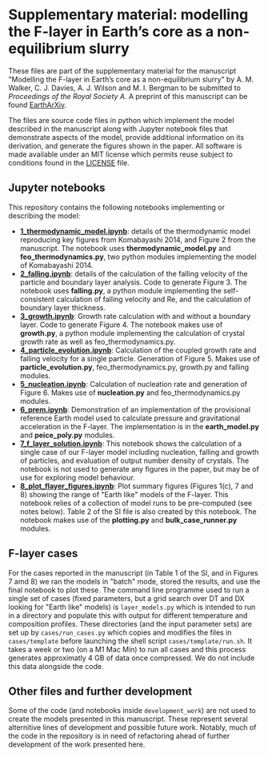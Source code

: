 # Supplementary material: modelling the F-layer in Earth’s core as a non-equilibrium slurry

These files are part of the supplementary material for the manuscript
"Modelling the F-layer in Earth’s core as a non-equilibrium slurry"
by A. M. Walker, C. J. Davies, A. J. Wilson and M. I. Bergman
to be submitted to *Proceedings of the Royal Society A*. A preprint
of this manuscript can be found [EarthArXiv](https://eartharxiv.org/).

The files are source code files in python which implement the
model described in the manuscript along with Jupyter notebook
files that demonstrate aspects of the model, provide additional
information on its derivation, and generate the figures shown in
the paper. All software is made available under an MIT license
which permits reuse subject to conditions found in the
[LICENSE](./LICENSE) file. 

## Jupyter notebooks

This repository contains the following notebooks implementing or
describing the model:

* **[1_thermodynamic_model.ipynb](./1_thermodynamic_model.ipynb)**: details of the thermodynamic model reproducing key figures from Komabayashi 2014, and Figure 2 from the manuscript. The notebook uses **thermodynamic_model.py** and **feo_thermodynamics.py**, two python modules implementing the model of Komabayashi 2014.
* **[2_falling.ipynb](./2_falling.ipynb)**: details of the calculation of the falling velocity of the particle and boundary layer analysis. Code to generate Figure 3. The notebook uses **falling.py**, a python module implementing the self-consistent calculation of falling velocity and Re, and the calculation of boundary layer thickness.
* **[3_growth.ipynb](./3_growth.ipynb)**: Growth rate calculation with and without a boundary layer. Code to generate Figure 4. The notebook makes use of **growth.py**, a python module implementing the calculation of crystal growth rate as well as feo_thermodynamics.py.
* **[4_particle_evolution.ipynb](./4_particle_evolution.ipynb)**: Calculation of the coupled growth rate and falling velocity for a single particle. Generation of Figure 5. Makes use of **particle_evolution.py**, feo_thermodynamics.py, growth.py and falling modules. 
* **[5_nucleation.ipynb](./5_nucleation.ipynb)**: Calculation of nucleation rate and generation of Figure 6. Makes use of **nucleation.py** and feo_thermodynamics.py modules.
* **[6_prem.ipynb](./6_prem.ipynb)**: Demonstration of an implementation of the provisional reference Earth model used to calculate pressure and gravitational acceleration in the F-layer. The implementation is in the **earth_model.py** and **peice_poly.py** modules.
* **[7_f_layer_solution.ipynb](./7_f_layer_solution.ipynb)**: This notebook shows the calculation of a single case of our F-layer model including nucleation, falling and growth of particles, and evaluation of output number density of crystals. The notebook is not used to generate any figures in the paper, but may be of use for exploring model behaviour.
* **[8_plot_flayer_figures.ipynb](./8_plot_flayer_figures.ipynb)**: Plot summary figures (Figures 1(c), 7 and 8) showing the range of "Earth like" models of the F-layer. This notebook relies of a collection of model runs to be pre-computed (see notes below). Table 2 of the SI file is also created by this notebook. The notebook makes use of the **plotting.py** and **bulk_case_runner.py** modules.

## F-layer cases

For the cases reported in the manuscript (in Table 1 of the SI, and in Figures 7 amd 8) we ran the models in "batch" mode,
stored the results, and use the final notebook to plot these. The command line programme used to run a single set of cases 
(fixed parameters, but a grid search over DT and DX looking for "Earth like" models) is `layer_models.py` which is intended
to run in a directory and populate this with output for different temperature and composition profiles. These directories
(and the input parameter sets) are set up by `cases/run_cases.py` which copies and modifies the files in `cases/template`
before launching the shell script `cases/template/run.sh`. It takes a week or two (on a M1 Mac Min) to run all cases
and this process generates approximatly 4 GB of data once compressed. We do not include this data alongside the code.

## Other files and further development

Some of the code (and notebooks inside `development_work`) are not used to create the models presented in this manuscript.
These represent several alternitive lines of development and possible future work. Notably, much of the code in the repository
is in need of refactoring ahead of further development of the work presented here. 
